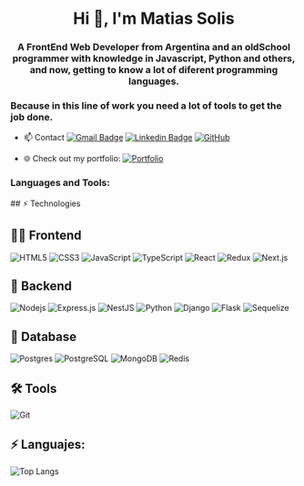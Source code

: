 <h1 align="center">Hi 👋, I'm Matias Solis</h1>
<h3 align="center">A FrontEnd Web Developer from Argentina and an oldSchool programmer with knowledge in Javascript, Python and others, and now, getting to know a lot of diferent programming languages. </h3>
<h3 aling ="center"> Because in this line of work you need a lot of tools to get the job done.</h3>



- 📫 Contact 
[![Gmail Badge](https://img.shields.io/badge/-maty.solis87@gmail.com-c14438?style=flat-square&logo=Gmail&logoColor=white&link=mailto:maty.solis87@gmail.com)](mailto:maty.solis87@gmail.com)
[![Linkedin Badge](https://img.shields.io/badge/-Matias_Solis-blue?style=flat-square&logo=Linkedin&logoColor=white&link=https://www.linkedin.com/in/matias-solis/)](https://www.linkedin.com/in/matias-solis/)
[![GitHub](https://img.shields.io/badge/-GitHub-181717?style=flat-square&logo=github&logoColor=white&link=https://github.com/Sir0s)](https://github.com/Sir0s)

- 🌐 Check out my portfolio: [![Portfolio](https://img.shields.io/badge/Portfolio-Visit-blue?style=for-the-badge)](https://sir0s-portfolio.vercel.app/)

<h3 align="left">Languages and Tools:</h3>
## ⚡ Technologies

## 🧑‍🎨 Frontend

![HTML5](https://img.shields.io/badge/-HTML5-E34F26?style=flat-square&logo=html5&logoColor=white)
![CSS3](https://img.shields.io/badge/-CSS3-1572B6?style=flat-square&logo=css3)
![JavaScript](https://img.shields.io/badge/-JavaScript-black?style=flat-square&logo=javascript)
![TypeScript](https://img.shields.io/badge/TypeScript-007ACC?style=flat-square&logo=typescript&logoColor=white)
![React](https://img.shields.io/badge/react-%2320232a.svg?style=flat-square&logo=react&logoColor=%2361DAFB)
![Redux](https://img.shields.io/badge/redux-%23593d88.svg?style=flat-square&logo=redux&logoColor=white)
![Next.js](https://img.shields.io/badge/Next.js-000000?style=flat-square&logo=next.js&logoColor=white)

## 🧠 Backend

![Nodejs](https://img.shields.io/badge/-Nodejs-black?style=flat-square&logo=Node.js)
![Express.js](https://img.shields.io/badge/Express.js-404D59?style=flat-square&logo=express&logoColor=white)
![NestJS](https://img.shields.io/badge/NestJS-E0234E?style=flat-square&logo=nestjs&logoColor=white)
![Python](https://img.shields.io/badge/Python-3776AB?style=flat-square&logo=python&logoColor=white)
![Django](https://img.shields.io/badge/Django-092E20?style=flat-square&logo=django&logoColor=white)
![Flask](https://img.shields.io/badge/Flask-black?style=flat-square&logo=flask&logoColor=white)
![Sequelize](https://img.shields.io/badge/Sequelize-52B0E7?style=flat-square&logo=Sequelize&logoColor=white)

## 🧱 Database

![Postgres](https://img.shields.io/badge/postgres-%23316192.svg?style=flat-square&logo=postgresql&logoColor=white)
![PostgreSQL](https://img.shields.io/badge/PostgreSQL-316192?style=flat-square&logo=postgresql&logoColor=white)
![MongoDB](https://img.shields.io/badge/MongoDB-4EA94B?style=flat-square&logo=mongodb&logoColor=white)
![Redis](https://img.shields.io/badge/Redis-DC382D?style=flat-square&logo=redis&logoColor=white)

## 🛠️ Tools

![Git](https://img.shields.io/badge/-Git-black?style=flat-square&logo=git)
## ⚡ Languajes:
![Top Langs](https://github-readme-stats.vercel.app/api/top-langs/?username=Sir0s&layout=compact)

